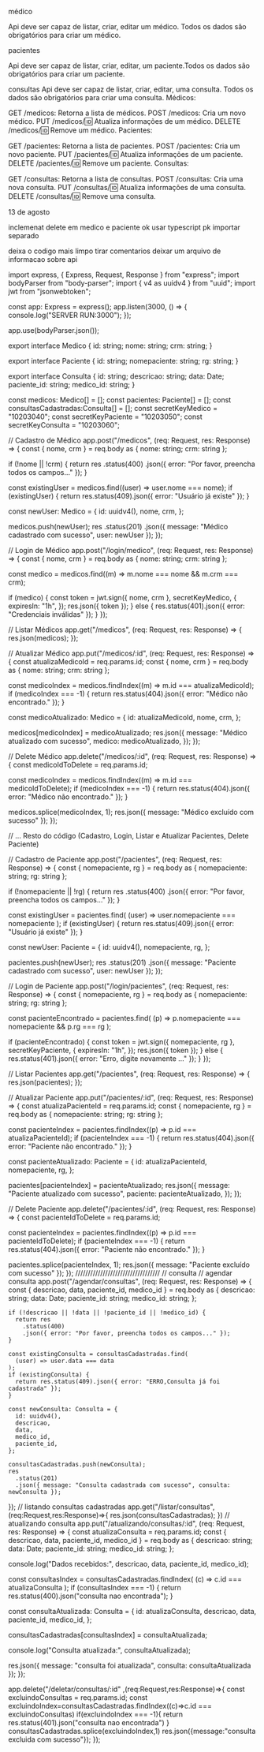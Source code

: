 médico

Api deve ser capaz de listar, criar, editar um médico. Todos os dados são obrigatórios para criar um médico.

pacientes

Api deve ser capaz de listar, criar, editar, um paciente.Todos os dados são obrigatórios para criar um paciente.

consultas
Api deve ser capaz de listar, criar, editar, uma consulta. Todos os dados são obrigatórios para criar uma consulta.
Médicos:

GET /medicos: Retorna a lista de médicos.
POST /medicos: Cria um novo médico.
PUT /medicos/:id: Atualiza informações de um médico.
DELETE /medicos/:id: Remove um médico.
Pacientes:

GET /pacientes: Retorna a lista de pacientes.
POST /pacientes: Cria um novo paciente.
PUT /pacientes/:id: Atualiza informações de um paciente.
DELETE /pacientes/:id: Remove um paciente.
Consultas:

GET /consultas: Retorna a lista de consultas.
POST /consultas: Cria uma nova consulta.
PUT /consultas/:id: Atualiza informações de uma consulta.
DELETE /consultas/:id: Remove uma consulta.

13 de agosto 

inclemenat delete em medico e paciente ok 
usar typescript pk 
importar separado 

deixa o codigo mais limpo 
tirar comentarios 
deixar um arquivo de informacao sobre api 
















import express, { Express, Request, Response } from "express";
import bodyParser from "body-parser";
import { v4 as uuidv4 } from "uuid";
import jwt from "jsonwebtoken";

const app: Express = express();
app.listen(3000, () => {
  console.log("SERVER RUN:3000");
});

app.use(bodyParser.json());

export interface Medico {
  id: string;
  nome: string;
  crm: string;
}

export interface Paciente {
  id: string;
  nomepaciente: string;
  rg: string;
}

export interface Consulta {
  id: string;
  descricao: string;
  data: Date;
  paciente_id: string;
  medico_id: string;
}

const medicos: Medico[] = [];
const pacientes: Paciente[] = [];
const consultasCadastradas:Consulta[] = [];
const secretKeyMedico = "10203040";
const secretKeyPaciente = "10203050";
const secretKeyConsulta = "10203060";

// Cadastro de Médico
app.post("/medicos", (req: Request, res: Response) => {
  const { nome, crm } = req.body as { nome: string; crm: string };

  if (!nome || !crm) {
    return res
      .status(400)
      .json({ error: "Por favor, preencha todos os campos..." });
  }

  const existingUser = medicos.find((user) => user.nome === nome);
  if (existingUser) {
    return res.status(409).json({ error: "Usuário já existe" });
  }

  const newUser: Medico = {
    id: uuidv4(),
    nome,
    crm,
  };

  medicos.push(newUser);
  res
    .status(201)
    .json({ message: "Médico cadastrado com sucesso", user: newUser });
});

// Login de Médico
app.post("/login/medico", (req: Request, res: Response) => {
  const { nome, crm } = req.body as { nome: string; crm: string };

  const medico = medicos.find((m) => m.nome === nome && m.crm === crm);

  if (medico) {
    const token = jwt.sign({ nome, crm }, secretKeyMedico, {
      expiresIn: "1h",
    });
    res.json({ token });
  } else {
    res.status(401).json({ error: "Credenciais inválidas" });
  }
});

// Listar Médicos
app.get("/medicos", (req: Request, res: Response) => {
  res.json(medicos);
});

// Atualizar Médico
app.put("/medicos/:id", (req: Request, res: Response) => {
  const atualizaMedicoId = req.params.id;
  const { nome, crm } = req.body as { nome: string; crm: string };

  const medicoIndex = medicos.findIndex((m) => m.id === atualizaMedicoId);
  if (medicoIndex === -1) {
    return res.status(404).json({ error: "Médico não encontrado." });
  }

  const medicoAtualizado: Medico = {
    id: atualizaMedicoId,
    nome,
    crm,
  };

  medicos[medicoIndex] = medicoAtualizado;
  res.json({
    message: "Médico atualizado com sucesso",
    medico: medicoAtualizado,
  });
});

// Delete Médico
app.delete("/medicos/:id", (req: Request, res: Response) => {
  const medicoIdToDelete = req.params.id;

  const medicoIndex = medicos.findIndex((m) => m.id === medicoIdToDelete);
  if (medicoIndex === -1) {
    return res.status(404).json({ error: "Médico não encontrado." });
  }

  medicos.splice(medicoIndex, 1);
  res.json({ message: "Médico excluído com sucesso" });
});

// ... Resto do código (Cadastro, Login, Listar e Atualizar Pacientes, Delete Paciente)

// Cadastro de Paciente
app.post("/pacientes", (req: Request, res: Response) => {
  const { nomepaciente, rg } = req.body as { nomepaciente: string; rg: string };

  if (!nomepaciente || !rg) {
    return res
      .status(400)
      .json({ error: "Por favor, preencha todos os campos..." });
  }

  const existingUser = pacientes.find(
    (user) => user.nomepaciente === nomepaciente
  );
  if (existingUser) {
    return res.status(409).json({ error: "Usuário já existe" });
  }

  const newUser: Paciente = {
    id: uuidv4(),
    nomepaciente,
    rg,
  };

  pacientes.push(newUser);
  res
    .status(201)
    .json({ message: "Paciente cadastrado com sucesso", user: newUser });
});

// Login de Paciente
app.post("/login/pacientes", (req: Request, res: Response) => {
  const { nomepaciente, rg } = req.body as { nomepaciente: string; rg: string };

  const pacienteEncontrado = pacientes.find(
    (p) => p.nomepaciente === nomepaciente && p.rg === rg
  );

  if (pacienteEncontrado) {
    const token = jwt.sign({ nomepaciente, rg }, secretKeyPaciente, {
      expiresIn: "1h",
    });
    res.json({ token });
  } else {
    res.status(401).json({ error: "Erro, digite novamente ..." });
  }
});

// Listar Pacientes
app.get("/pacientes", (req: Request, res: Response) => {
  res.json(pacientes);
});

// Atualizar Paciente
app.put("/pacientes/:id", (req: Request, res: Response) => {
  const atualizaPacienteId = req.params.id;
  const { nomepaciente, rg } = req.body as { nomepaciente: string; rg: string };

  const pacienteIndex = pacientes.findIndex((p) => p.id === atualizaPacienteId);
  if (pacienteIndex === -1) {
    return res.status(404).json({ error: "Paciente não encontrado." });
  }

  const pacienteAtualizado: Paciente = {
    id: atualizaPacienteId,
    nomepaciente,
    rg,
  };

  pacientes[pacienteIndex] = pacienteAtualizado;
  res.json({
    message: "Paciente atualizado com sucesso",
    paciente: pacienteAtualizado,
  });
});

// Delete Paciente
app.delete("/pacientes/:id", (req: Request, res: Response) => {
  const pacienteIdToDelete = req.params.id;

  const pacienteIndex = pacientes.findIndex((p) => p.id === pacienteIdToDelete);
  if (pacienteIndex === -1) {
    return res.status(404).json({ error: "Paciente não encontrado." });
  }

  pacientes.splice(pacienteIndex, 1);
  res.json({ message: "Paciente excluído com sucesso" });
});
//////////////////////////////////
// consulta
// agendar consulta 
app.post("/agendar/consultas", (req: Request, res: Response) => {
    const { descricao, data, paciente_id, medico_id } = req.body as {
      descricao: string;
      data: Date;
      paciente_id: string;
      medico_id: string;
    };
  
    if (!descricao || !data || !paciente_id || !medico_id) {
      return res
        .status(400)
        .json({ error: "Por favor, preencha todos os campos..." });
    }
  
    const existingConsulta = consultasCadastradas.find(
      (user) => user.data === data
    );
    if (existingConsulta) {
      return res.status(409).json({ error: "ERRO,Consulta já foi cadastrada" });
    }
  
    const newConsulta: Consulta = {
      id: uuidv4(),
      descricao,
      data,
      medico_id,
      paciente_id,
    };
  
    consultasCadastradas.push(newConsulta);
    res
      .status(201)
      .json({ message: "Consulta cadastrada com sucesso", consulta: newConsulta });
  });
// listando consultas cadastradas 
app.get("/listar/consultas",(req:Request,res:Response)=>{
    res.json(consultasCadastradas);
})
// atualizando consulta 
app.put("/atualizando/consultas/:id", (req: Request, res: Response) => {
  const atualizaConsulta = req.params.id;
  const { descricao, data, paciente_id, medico_id } = req.body as {
    descricao: string;
    data: Date;
    paciente_id: string;
    medico_id: string;
  };

  console.log("Dados recebidos:", descricao, data, paciente_id, medico_id);

  const consultasIndex = consultasCadastradas.findIndex(
    (c) => c.id === atualizaConsulta
  );
  if (consultasIndex === -1) {
    return res.status(400).json("consulta nao encontrada");
  }

  const consultaAtualizada: Consulta = {
    id: atualizaConsulta,
    descricao,
    data,
    paciente_id,
    medico_id,
  };

  consultasCadastradas[consultasIndex] = consultaAtualizada;

  console.log("Consulta atualizada:", consultaAtualizada);

  res.json({ message: "consulta foi atualizada", consulta: consultaAtualizada });
});

app.delete("/deletar/consultas/:id" ,(req:Request,res:Response)=>{
    const excluindoConsultas = req.params.id;
    const excluindoIndex=consultasCadastradas.findIndex((c)=>c.id === excluindoConsultas)
    if(excluindoIndex === -1){
       return res.status(401).json("consulta nao encontrada")
    }
  consultasCadastradas.splice(excluindoIndex,1)
    res.json({message:"consulta excluida com sucesso"});
}); 
